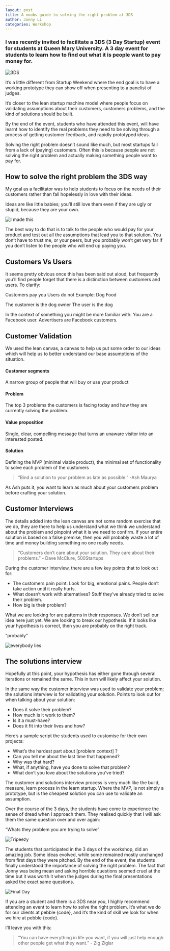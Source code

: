 ```yaml
---
layout: post
title: A noobs guide to solving the right problem at 3DS
author: Jonny Li
categories: Workshop
---
```


### I was recently invited to facilitate a 3DS (3 Day Startup) event for students at Queen Mary University. A 3 day event for students to learn how to find out what it is people want to pay money for. 

![3DS](/img/posts/2015-07-17-solving-the-right-problem/3ds.jpg)

It’s a little different from Startup Weekend where the end goal is to have a working prototype they can show off when presenting to a panelist of judges. 

It’s closer to the lean startup machine model where people focus on validating assumptions about their customers, customers problems, and the kind of solutions should be built. 

By the end of the event, students who have attended this event, will have learnt how to identify the real problems they need to be solving through a process of getting customer feedback, and rapidly prototyped ideas.

Solving the right problem doesn’t sound like much, but most startups fail from a lack of (paying) customers. Often this is because people are not solving the right problem and actually making something people want to pay for.

## How to solve the right problem the 3DS way
My goal as a facilitator was to help students to focus on the needs of their customers rather than fall hopelessly in love with their ideas.

Ideas are like little babies; you’ll still love them even if they are ugly or stupid, because they are your own.

![I made this](/img/posts/2015-07-17-solving-the-right-problem/i-made-this.jpg)

The best way to do that is to talk to the people who would pay for your product and test out all the assumptions that lead you to that solution. You don’t have to trust me, or your peers, but you probably won’t get very far if you don’t listen to the people who will end up paying you.

## Customers Vs Users
It seems pretty obvious once this has been said out aloud, but frequently you’ll find people forget that there is a distinction between customers and users. To clarify:

Customers pay you
Users do not
Example: Dog Food

The customer is the dog owner
The user is the dog

In the context of something you might be more familiar with: 
You are a Facebook user. 
Advertisers are Facebook customers.

## Customer Validation
We used the lean canvas, a canvas to help us put some order to our ideas which will help us to better understand our base assumptions of the situation. 

#### Customer segments
A narrow group of people that will buy or use your product

#### Problem
The top 3 problems the customers is facing today and how they are currently solving the problem.

#### Value proposition
Single, clear, compelling message that turns an unaware visitor into an interested posted.

#### Solution
Defining the MVP (minimal viable product), the minimal set of functionality to solve each problem of the customers

> “Bind a solution to your problem as late as possible.” -Ash Maurya

As Ash puts it, you want to learn as much about your customers problem before crafting your solution. 

## Customer Interviews
The details added into the lean canvas are not some random exercise that we do, they are there to help us understand what we think we understand about the problem and pinpoint what it is we need to confirm. If your entire solution is based on a false premise, then you will probably waste a lot of time and money building something no one really needs. 

> “Customers don’t care about your solution. They care about their problems.” - Dave McClure, 500Startups

During the customer interview, there are a few key points that to look out for: 
- The customers pain point. Look for big, emotional pains. People don’t take action until it really hurts.
- What doesn’t work with alternatives? Stuff they’ve already tried to solve their problem. 
- How big is their problem? 

What we are looking for are patterns in their responses. We don’t sell our idea here just yet. We are looking to break our hypothesis. If it looks like your hypothesis is correct, then you are probably on the right track. 

“probably”

![everybody lies](/img/posts/2015-07-17-solving-the-right-problem/everybody-lies.jpg)

## The solutions interview
Hopefully at this point, your hypothesis has either gone through several iterations or remained the same. This in turn will likely affect your solution. 

In the same way the customer interview was used to validate your problem; the solutions interview is for validating your solution. Points to look out for when talking about your solution:
- Does it solve their problem?
- How much is it work to them?
- Is it a must-have?
- Does it fit into their lives and how?

Here’s a sample script the students used to customise for their own projects:

- What’s the hardest part about [problem context] ? 
- Can you tell me about the last time that happened? 
- Why was that hard? 
- What, if anything, have you done to solve that problem? 
- What don’t you love about the solutions you’ve tried?

The customer and solutions interview process is very much like the build, measure, learn process in the learn startup. Where the MVP, is not simply a prototype, but is the cheapest solution you can use to validate an assumption. 

Over the course of the 3 days, the students have come to experience the sense of dread when I approach them. They  realised quickly that I will ask them the same question over and over again:

“Whats they problem you are trying to solve” 

![Tripeezy](/img/posts/2015-07-17-solving-the-right-problem/Tripeezy.jpg)

The students that participated in the 3 days of the workshop, did an amazing job. Some ideas evolved, while some remained mostly unchanged from first days they were pitched. By the end of the event, the students finally understood the importance of solving the right problem. The fact that Jonny was being mean and asking horrible questions seemed cruel at the time but it was worth it when the judges during the final presentations asked the exact same questions.

![Final Day](/img/posts/2015-07-17-solving-the-right-problem/final-day.jpg)

If you are a student and there is a 3DS near you, I highly recommend attending an event to learn how to solve the right problem. It’s what we do for our clients at pebble {code}, and it’s the kind of skill we look for when we hire at pebble {code}.

I’ll leave you with this:

> “You can have everything in life you want, if you will just help enough other people get what they want.” - Zig Ziglar

